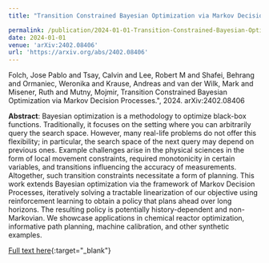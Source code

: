 ```yaml
---
title: "Transition Constrained Bayesian Optimization via Markov Decision Processes"

permalink: /publication/2024-01-01-Transition-Constrained-Bayesian-Optimization-via-Markov-Decision-Processes
date: 2024-01-01
venue: 'arXiv:2402.08406'
url: 'https://arxiv.org/abs/2402.08406'
---
```


Folch, Jose Pablo and Tsay, Calvin and Lee, Robert M and Shafei, Behrang and Ormaniec, Weronika and Krause, Andreas and van der Wilk, Mark and Misener, Ruth and Mutny, Mojmir, Transition Constrained Bayesian Optimization via Markov Decision Processes.", 2024. arXiv:2402.08406

**Abstract**: Bayesian optimization is a methodology to optimize black-box functions. Traditionally, it focuses on the setting where you can arbitrarily query the search space. However, many real-life problems do not offer this flexibility; in particular, the search space of the next query may depend on previous ones. Example challenges arise in the physical sciences in the form of local movement constraints, required monotonicity in certain variables, and transitions influencing the accuracy of measurements. Altogether, such transition constraints necessitate a form of planning. This work extends Bayesian optimization via the framework of Markov Decision Processes, iteratively solving a tractable linearization of our objective using reinforcement learning to obtain a policy that plans ahead over long horizons. The resulting policy is potentially history-dependent and non-Markovian. We showcase applications in chemical reactor optimization, informative path planning, machine calibration, and other synthetic examples.

[Full text here](https://arxiv.org/abs/2402.08406){:target="_blank"}
<!--more-->